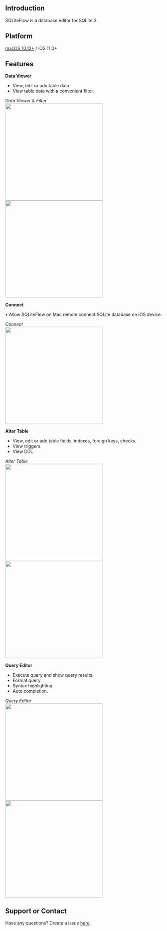## Introduction
SQLiteFlow is a database editor for SQLite 3.

## Platform
[macOS 10.12+](/) / iOS 11.0+

## Features

**Data Viewer**

- View, edit or add table data.
- View table data with a convenient filter.

*Data Viewer & Filter*
<br/>
<img src="iOS/DataView.png" width="310">
<img src="iOS/Filter.png" width="310">

**Connect**

• Allow SQLiteFlow on Mac remote connect SQLite database on iOS device.

*Connect*
<br/>
<img src="iOS/Connect.png" width="310">

**Alter Table**

- View, edit or add table fields, indexes, foreign keys, checks.
- View triggers.
- View DDL.

*Alter Table*
<br/>
<img src="iOS/AlterTable.png" width="310">
<img src="iOS/AlterField.png" width="310">

**Query Editor**

- Execute query and show query results.
- Format query.
- Syntax highlighting.
- Auto completion.

*Query Editor*
<br/>
<img src="iOS/QueryEditor.png" width="310">
<img src="iOS/QueryResult.png" width="310">


## Support or Contact

Have any questions? Create a issue [here](https://github.com/SQLiteFlow/SQLiteFlow-Issues/issues).
